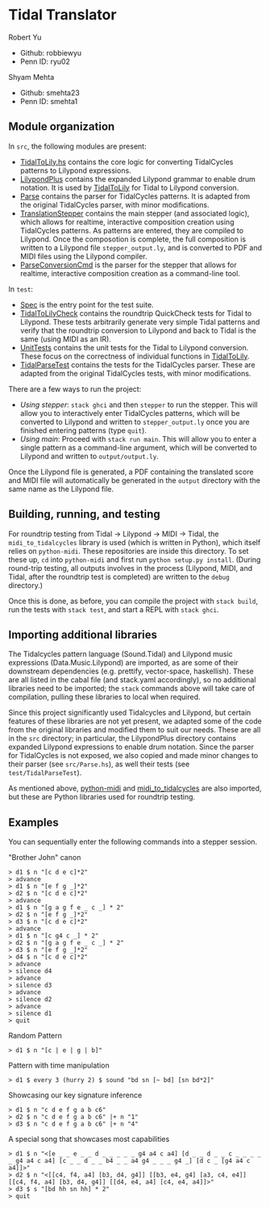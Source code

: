 # Tidal Translator

Robert Yu
* Github: robbiewyu
* Penn ID: ryu02

Shyam Mehta
* Github: smehta23
* Penn ID: smehta1

## Module organization

In `src`, the following modules are present:
* [TidalToLily.hs](src/TidalToLily.hs) contains the core logic for converting TidalCycles
patterns to Lilypond expressions. 
* [LilypondPlus](src/LilypondPlus) contains the expanded Lilypond grammar to enable
drum notation. It is used by [TidalToLily](src/TidalToLily.hs) for Tidal to Lilypond conversion.
* [Parse](src/Parse.hs) contains the parser for TidalCycles patterns. It is adapted from
the original TidalCycles parser, with minor modifications.
* [TranslationStepper](src/TranslationStepper2) contains the main stepper (and associated logic), which
allows for realtime, interactive composition creation using TidalCycles patterns. As patterns
are entered, they are compiled to Lilypond. Once the composotion is complete, 
the full composition is written to a Lilypond file `stepper_output.ly`, and is converted
to PDF and MIDI files using the Lilypond compiler.
* [ParseConversionCmd](src/ParseConversionCmd.hs) is the parser for the stepper that allows for 
realtime, interactive composition creation as a command-line tool.

In `test`:
* [Spec](test/Spec.hs) is the entry point for the test suite.
* [TidalToLilyCheck](test/TidalToLilyCheck.hs) contains the roundtrip QuickCheck tests for 
Tidal to Lilypond. These tests arbitrarily generate very simple Tidal patterns and verify 
that the roundtrip conversion to Lilypond and back to Tidal is the same (using MIDI as an IR).
* [UnitTests](test/UnitTests.hs) contains the unit tests for the Tidal to Lilypond conversion. These
focus on the correctness of individual functions in [TidalToLily](src/TidalToLily.hs).
* [TidalParseTest](test/TidalParseTest.hs) contains the tests for the TidalCycles parser. These 
are adapted from the original TidalCycles tests, with minor modifications.

There are a few ways to run the project:
* _Using stepper_: `stack ghci` and then `stepper` to run the stepper. This will allow you to
interactively enter TidalCycles patterns, which will be converted to Lilypond and written to
`stepper_output.ly` once you are finished entering patterns (type `quit`). 
* _Using main_: Proceed with `stack run main`. This will allow you to enter a single pattern 
as a command-line argument, which will be converted to Lilypond and written to `output/output.ly`.

Once the Lilypond file is generated, a PDF containing the translated score and MIDI file
will automatically be generated in the `output` directory with the same name 
as the Lilypond file. 

<!-- Haskell packages typically divide their source code into three separate places:

  - The bulk of your code should be developed as a reusable library in 
    modules in the `src` directory. We've created [Lib.hs](src/Lib.hs) 
    for you to get started. You can add additional modules here.
    If you do add new modules to this directory you should list them
    in the [cabal file](https://github.com/upenn-cis5520/empty-project/blob/74ad761562bb89d20e99621a76f607048a09f62e/project-cis5520.cabal#L44).
  
  - The entry point for your executable is in [Main.hs](app/Main.hs). 
  
  - All of your test cases should be in [the test directory](test/Spec.hs). -->

## Building, running, and testing

For roundtrip testing from Tidal -> Lilypond -> MIDI -> Tidal, the `midi_to_tidalcycles` library
is used (which is written in Python), which itself relies on `python-midi`. These repositories
are inside this directory. To set these up, `cd` into `python-midi` and first run 
`python setup.py install`. (During round-trip testing, all outputs involves in the process
(Lilypond, MIDI, and Tidal, after the roundtrip test is completed) are written to the `debug` 
directory.)

Once this is done, as before, you can compile the project with `stack build`, run the tests with
`stack test`, and start a REPL with `stack ghci`.

<!-- This project compiles with `stack build`. 
You can run the main executable with `stack run`.
You can run the tests with `stack test`.  -->

## Importing additional libraries

The Tidalcycles pattern language (Sound.Tidal) and Lilypond music expressions (Data.Music.Lilypond)
are imported, as are some of their downstream dependencies (e.g. prettify, vector-space, haskellish). 
These are all listed in the cabal file (and stack.yaml accordingly), so no additional 
libraries need to be imported; the `stack` commands above will take care of compilation, pulling 
these libraries to local when required.

Since this project significantly used Tidalcycles and Lilypond, but certain features of these 
libraries are not yet present, we adapted some of the code from the original libraries and
modified them to suit our needs. These are all in the `src` directory; in particular, the 
LilypondPlus directory contains expanded Lilypond expressions to enable drum notation. Since 
the parser for TidalCycles is not exposed, we also copied and made minor changes to their parser 
(see `src/Parse.hs`), as well their tests (see `test/TidalParseTest`).

As mentioned above, [python-midi](https://github.com/vishnubob/python-midi) and 
[midi_to_tidalcycles](https://github.com/TylerMclaughlin/midi_to_tidalcycles)
are also imported, but these are Python libraries used for roundtrip testing.



## Examples

You can sequentially enter the following commands into a stepper session.

"Brother John" canon
``` 
> d1 $ n "[c d e c]*2"
> advance
> d1 $ n "[e f g _]*2"
> d2 $ n "[c d e c]*2"
> advance
> d1 $ n "[g a g f e _ c _] * 2"
> d2 $ n "[e f g _]*2"
> d3 $ n "[c d e c]*2"
> advance
> d1 $ n "[c g4 c _] * 2"
> d2 $ n "[g a g f e _ c _] * 2"
> d3 $ n "[e f g _]*2"
> d4 $ n "[c d e c]*2"
> advance
> silence d4
> advance
> silence d3
> advance
> silence d2
> advance
> silence d1
> quit
```
Random Pattern
```
> d1 $ n "[c | e | g | b]"
```
Pattern with time manipulation
```
> d1 $ every 3 (hurry 2) $ sound "bd sn [~ bd] [sn bd*2]"
```
Showcasing our key signature inference
```
> d1 $ n "c d e f g a b c6"
> d2 $ n "c d e f g a b c6" |+ n "1"
> d3 $ n "c d e f g a b c6" |+ n "4"
```

A special song that showcases most capabilities
```
> d1 $ n "<[e _ _ e _ _ d _ _ _ _ _ g4 a4 c a4] [d _ _ d _ _ c _ _ _ _ _ g4 a4 c a4] [c _ _ d _ _ b4 _ _ a4 g4 _ _ _ g4 _] [d c _ [g4 a4 c a4]]>"
> d2 $ n "<[[c4, f4, a4] [b3, d4, g4]] [[b3, e4, g4] [a3, c4, e4]] [[c4, f4, a4] [b3, d4, g4]] [[d4, e4, a4] [c4, e4, a4]]>"
> d3 $ s "[bd hh sn hh] * 2"
> quit
```